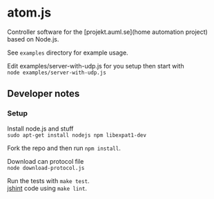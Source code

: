 # atom.js

Controller software for the [projekt.auml.se](home automation project)
based on Node.js.

See `examples` directory for example usage.

Edit examples/server-with-udp.js for you setup then start with  
`node examples/server-with-udp.js`

## Developer notes

### Setup

Install node.js and stuff  
`sudo apt-get install nodejs npm libexpat1-dev`

Fork the repo and then run `npm install`.

Download can protocol file  
`node download-protocol.js`

Run the tests with `make test`.  
[jshint](https://github.com/jshint/node-jshint) code using `make lint`.
